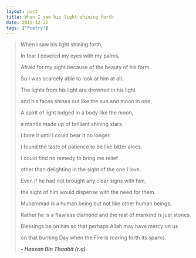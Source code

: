 ```yaml
---
layout: post
title: When I saw his light shining forth
date: 2015-12-22
tags: ["Poetry"]
---
```


> When I saw his light shining forth,> 
> In fear I covered my eyes with my palms,> 
> Afraid for my sight because of the beauty of his form.> 
> So I was scarcely able to look at him at all.> 
> The lights from his light are drowned in his light> 
> and his faces shines out like the sun and moon in one.> 
> A spirit of light lodged in a body like the moon,> 
> a mantle made up of brilliant shining stars.> 
> I bore it until I could bear it no longer.> 
> I found the taste of patience to be like bitter aloes.> 
> I could find no remedy to bring me relief> 
> other than delighting in the sight of the one I love.> 
> Even if he had not brought any clear signs with him,> 
> the sight of him would dispense with the need for them.> 
> Muhammad is a human being but not like other human beings.> 
> Rather he is a flawless diamond and the rest of mankind is just stones.> 
> Blessings be on him so that perhaps Allah may have mercy on us> 
> on that burning Day when the Fire is roaring forth its sparks.> 
> **_- Hassan Bin Thaabit (r.a)_**